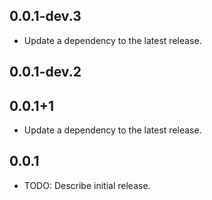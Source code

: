 ## 0.0.1-dev.3

 - Update a dependency to the latest release.

## 0.0.1-dev.2
## 0.0.1+1

 - Update a dependency to the latest release.

## 0.0.1

* TODO: Describe initial release.

